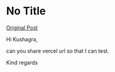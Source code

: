 # No Title

[Original Post](https://discourse.onlinedegree.iitm.ac.in/t/161120/34)

<p>Hi Kushagra,</p>
<p>can you share vercel url so that I can test.</p>
<p>Kind regards</p>